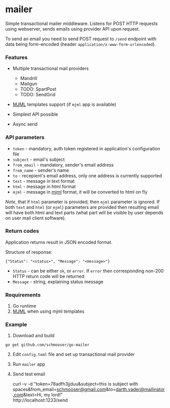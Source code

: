# mailer

Simple transactional mailer middleware. Listens for POST HTTP requests using
webserver, sends emails using provider API upon request.

To send an email you need to send POST request to `/send` endpoint with data
being form-encoded (header `application/x-www-form-urlencoded`).

### Features

* Multiple transactional mail providers
    * Mandrill
    * Mailgun
    * TODO: SpartPost
    * TODO: SendGrid

* [MJML] templates support (if `mjml` app is available)

* Simplest API possible

* Async send


### API parameters

* `token` - mandatory, auth token registered in application's configuration file
* `subject` - email's subject
* `from_email` - mandatory, sender's email address
* `from_name` - sender's name
* `to` - recepient's email address, only one address is currently supported
* `text` - message in text format
* `html` - message in html format
* `mjml` - message in [mjml](http://mjml.io) format, it will be converted to html on fly

*Note*, that if `html` parameter is provided, then `mjml` parameter is ignored.
If both `text` and `html` (or `mjml`) parameters are provided then resulting
email will have both html and text parts (what part will be visible by user
depends on user mail client software).


### Return codes

Application returns result in JSON encoded format.

Structure of response:

    {"Status": "<status>", "Message": "<message>"}

* `Status` - can be either `ok`, or `error`. If `error` then corresponding
  non-200 HTTP return code will be returned
* `Message` - string, explaining status message


### Requirements

1. Go runtime
2. [MJML] when using mjml templates

### Example

1. Download and build

`go get github.com/schmooser/go-mailer`

2. Edit `config.toml` file and set up transactional mail provider

3. Run `mailer` app

4. Send test email

    curl -v -d "token=78adfh3jjduu&subject=this is subject with spaces&from_email=schmooser@gmail.com&to=darth.vader@mailinator.com&text=Hi, my lord!" \
    http://localhost:1233/send


[MJML]: http://mjml.io

